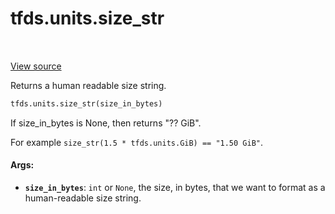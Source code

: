 <div itemscope itemtype="http://developers.google.com/ReferenceObject">
<meta itemprop="name" content="tfds.units.size_str" />
<meta itemprop="path" content="Stable" />
</div>

# tfds.units.size_str

<!-- Insert buttons -->

<table class="tfo-notebook-buttons tfo-api" align="left">
</table>

<a target="_blank" href="https://github.com/tensorflow/datasets/tree/master/tensorflow_datasets/core/units.py">View
source</a>

<!-- Start diff -->
Returns a human readable size string.

``` python
tfds.units.size_str(size_in_bytes)
```

<!-- Placeholder for "Used in" -->

If size_in_bytes is None, then returns "?? GiB".

For example `size_str(1.5 * tfds.units.GiB) == "1.50 GiB"`.

#### Args:

*   <b>`size_in_bytes`</b>: `int` or `None`, the size, in bytes, that we want to
    format as a human-readable size string.
